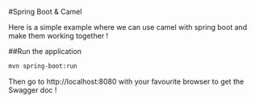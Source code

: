 #Spring Boot & Camel

Here is a simple example where we can use camel with spring boot and make them working together !

##Run the application

```sh
mvn spring-boot:run
```

Then go to http://localhost:8080 with your favourite browser to get the Swagger doc !
